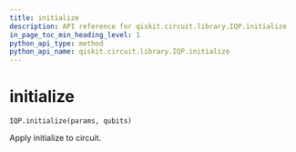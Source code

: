 ```yaml
---
title: initialize
description: API reference for qiskit.circuit.library.IQP.initialize
in_page_toc_min_heading_level: 1
python_api_type: method
python_api_name: qiskit.circuit.library.IQP.initialize
---
```


# initialize

<span id="qiskit.circuit.library.IQP.initialize" />

`IQP.initialize(params, qubits)`

Apply initialize to circuit.

